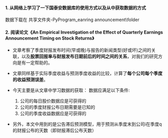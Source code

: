 #### 1.  从网络上学习了一下国泰安数据库的使用方式以及从中获取数据的方式
数据下载在 共享文件夹-PyProgram\_eanring announcement\folder

#### 2.  阅读论文《An Empirical Investigation of the Effect of Quarterly Earnings Announcement Timing on Stock Returns》
- 文章考察了季度财报发布时间(早或晚)与报告的新闻类型(好或坏)之间的关联，以及**股票回报率与财报发布日期前后的时间之间的关系**，对我们的研究方向是有一定帮助的。
- 文章同样基于实际季度收益与预测季度收益的比较，计算了**每个公司每个季度的收益预测误差**。
- 今天主要是从文章中学习数据的获取：
	数据应满足以下条件:
	1. 公司的每日股价数据应是可获得的
	2. 公司的季度财报公布日期需要是已知的
	3. 公司的季度收益数据应是可获得的

- 另外，本文中用到的是公告滞后预测模型，用于预测从季度末到公司i在季度q的财报公布的天数（即财报滞后公布天数）